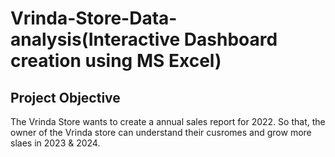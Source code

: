 # Vrinda-Store-Data-analysis(Interactive Dashboard creation using MS Excel)
## Project Objective
The Vrinda Store wants to create a annual sales report for 2022. So that, the owner of the Vrinda store can understand their cusromes and grow more slaes in 2023 & 2024.
